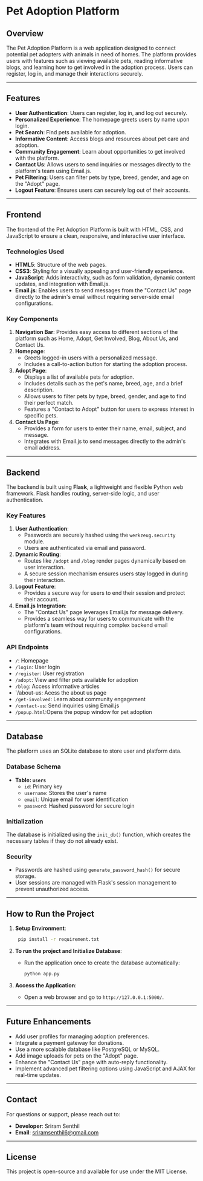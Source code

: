 # Pet Adoption Platform

## Overview
The Pet Adoption Platform is a web application designed to connect potential pet adopters with animals in need of homes. The platform provides users with features such as viewing available pets, reading informative blogs, and learning how to get involved in the adoption process. Users can register, log in, and manage their interactions securely.

---

## Features
- **User Authentication**: Users can register, log in, and log out securely.
- **Personalized Experience**: The homepage greets users by name upon login.
- **Pet Search**: Find pets available for adoption.
- **Informative Content**: Access blogs and resources about pet care and adoption.
- **Community Engagement**: Learn about opportunities to get involved with the platform.
- **Contact Us**: Allows users to send inquiries or messages directly to the platform's team using Email.js.
- **Pet Filtering**: Users can filter pets by type, breed, gender, and age on the "Adopt" page.
- **Logout Feature**: Ensures users can securely log out of their accounts.

---

## Frontend
The frontend of the Pet Adoption Platform is built with HTML, CSS, and JavaScript to ensure a clean, responsive, and interactive user interface.

### Technologies Used
- **HTML5**: Structure of the web pages.
- **CSS3**: Styling for a visually appealing and user-friendly experience.
- **JavaScript**: Adds interactivity, such as form validation, dynamic content updates, and integration with Email.js.
- **Email.js**: Enables users to send messages from the "Contact Us" page directly to the admin's email without requiring server-side email configurations.

### Key Components
1. **Navigation Bar**: Provides easy access to different sections of the platform such as Home, Adopt, Get Involved, Blog, About Us, and Contact Us.
2. **Homepage**:
   - Greets logged-in users with a personalized message.
   - Includes a call-to-action button for starting the adoption process.
3. **Adopt Page**:
   - Displays a list of available pets for adoption.
   - Includes details such as the pet's name, breed, age, and a brief description.
   - Allows users to filter pets by type, breed, gender, and age to find their perfect match.
   - Features a "Contact to Adopt" button for users to express interest in specific pets.
4. **Contact Us Page**:
   - Provides a form for users to enter their name, email, subject, and message.
   - Integrates with Email.js to send messages directly to the admin's email address.

---

## Backend
The backend is built using **Flask**, a lightweight and flexible Python web framework. Flask handles routing, server-side logic, and user authentication.

### Key Features
1. **User Authentication**:
   - Passwords are securely hashed using the `werkzeug.security` module.
   - Users are authenticated via email and password.
2. **Dynamic Routing**:
   - Routes like `/adopt` and `/blog` render pages dynamically based on user interaction.
   - A secure session mechanism ensures users stay logged in during their interaction.
3. **Logout Feature**:
   - Provides a secure way for users to end their session and protect their account.
4. **Email.js Integration**:
   - The "Contact Us" page leverages Email.js for message delivery.
   - Provides a seamless way for users to communicate with the platform's team without requiring complex backend email configurations.

### API Endpoints
- `/`: Homepage
- `/login`: User login
- `/register`: User registration
- `/adopt`: View and filter pets available for adoption
- `/blog`: Access informative articles
-  `/about-us: Acess the about us page
- `/get-involved`: Learn about community engagement
- `/contact-us`: Send inquiries using Email.js
- `/popup.html`:Opens the popup window for pet adoption
---

## Database
The platform uses an SQLite database to store user and platform data.

### Database Schema
- **Table: `users`**
  - `id`: Primary key
  - `username`: Stores the user's name
  - `email`: Unique email for user identification
  - `password`: Hashed password for secure login

### Initialization
The database is initialized using the `init_db()` function, which creates the necessary tables if they do not already exist.

### Security
- Passwords are hashed using `generate_password_hash()` for secure storage.
- User sessions are managed with Flask's session management to prevent unauthorized access.

---

## How to Run the Project

1. **Setup Environment**:
     ```bash
      pip install -r requirement.txt
     ```

2. **To run the project and Initialize Database**:
   - Run the application once to create the database automatically:
     ```bash
     python app.py
     ```

3. **Access the Application**:
   - Open a web browser and go to `http://127.0.0.1:5000/`.

---

## Future Enhancements
- Add user profiles for managing adoption preferences.
- Integrate a payment gateway for donations.
- Use a more scalable database like PostgreSQL or MySQL.
- Add image uploads for pets on the "Adopt" page.
- Enhance the "Contact Us" page with auto-reply functionality.
- Implement advanced pet filtering options using JavaScript and AJAX for real-time updates.

---

## Contact
For questions or support, please reach out to:
- **Developer**: Sriram Senthil
- **Email**: sriramsenthil6@gmail.com

---

## License
This project is open-source and available for use under the MIT License.

